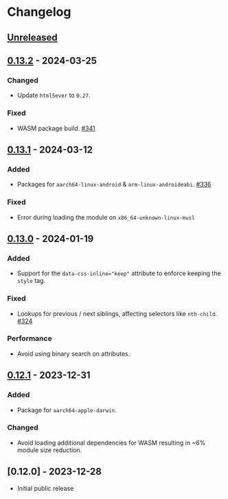 # Changelog

## [Unreleased]

## [0.13.2] - 2024-03-25

### Changed

- Update `html5ever` to `0.27`.

### Fixed

- WASM package build. [#341](https://github.com/Stranger6667/css-inline/issues/341)

## [0.13.1] - 2024-03-12

### Added

- Packages for `aarch64-linux-android` & `arm-linux-androideabi`. [#336](https://github.com/Stranger6667/css-inline/issues/336)

### Fixed

- Error during loading the module on `x86_64-unknown-linux-musl`

## [0.13.0] - 2024-01-19

### Added

- Support for the `data-css-inline="keep"` attribute to enforce keeping the `style` tag.

### Fixed

- Lookups for previous / next siblings, affecting selectors like `nth-child`. [#324](https://github.com/Stranger6667/css-inline/issues/324)

### Performance

- Avoid using binary search on attributes.

## [0.12.1] - 2023-12-31

### Added

- Package for `aarch64-apple-darwin`.

### Changed

- Avoid loading additional dependencies for WASM resulting in ~6% module size reduction.

## [0.12.0] - 2023-12-28

- Initial public release

[Unreleased]: https://github.com/Stranger6667/css-inline/compare/javascript-v0.13.2...HEAD
[0.13.2]: https://github.com/Stranger6667/css-inline/compare/javascript-v0.13.1...javascript-v0.13.2
[0.13.1]: https://github.com/Stranger6667/css-inline/compare/javascript-v0.13.0...javascript-v0.13.1
[0.13.0]: https://github.com/Stranger6667/css-inline/compare/javascript-v0.12.1...javascript-v0.13.0
[0.12.1]: https://github.com/Stranger6667/css-inline/compare/javascript-v0.12.0...javascript-v0.12.1
